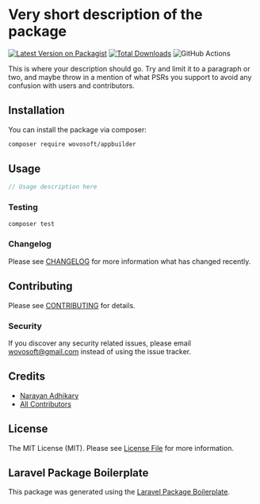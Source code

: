 # Very short description of the package

[![Latest Version on Packagist](https://img.shields.io/packagist/v/wovosoft/appbuilder.svg?style=flat-square)](https://packagist.org/packages/wovosoft/appbuilder)
[![Total Downloads](https://img.shields.io/packagist/dt/wovosoft/appbuilder.svg?style=flat-square)](https://packagist.org/packages/wovosoft/appbuilder)
![GitHub Actions](https://github.com/wovosoft/appbuilder/actions/workflows/main.yml/badge.svg)

This is where your description should go. Try and limit it to a paragraph or two, and maybe throw in a mention of what PSRs you support to avoid any confusion with users and contributors.

## Installation

You can install the package via composer:

```bash
composer require wovosoft/appbuilder
```

## Usage

```php
// Usage description here
```

### Testing

```bash
composer test
```

### Changelog

Please see [CHANGELOG](CHANGELOG.md) for more information what has changed recently.

## Contributing

Please see [CONTRIBUTING](CONTRIBUTING.md) for details.

### Security

If you discover any security related issues, please email wovosoft@gmail.com instead of using the issue tracker.

## Credits

-   [Narayan Adhikary](https://github.com/wovosoft)
-   [All Contributors](../../contributors)

## License

The MIT License (MIT). Please see [License File](LICENSE.md) for more information.

## Laravel Package Boilerplate

This package was generated using the [Laravel Package Boilerplate](https://laravelpackageboilerplate.com).
